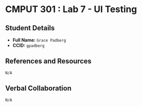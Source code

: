 # CMPUT 301 : Lab 7 - UI Testing

## Student Details

- **Full Name:** `Grace Padberg`
- **CCID:** `gpadberg`

## References and Resources

`N/A`

## Verbal Collaboration
`N/A`
